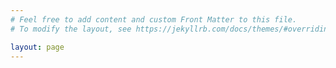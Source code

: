 ```yaml
---
# Feel free to add content and custom Front Matter to this file.
# To modify the layout, see https://jekyllrb.com/docs/themes/#overriding-theme-defaults

layout: page
---
```

<style>
body {
  background-image: url('PCB_Image.jpg');
  background-size: 50% 50%;
  background-repeat: no-repeat;
  background-position: center center;
}
</style>

